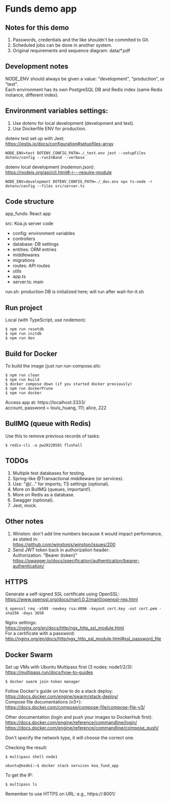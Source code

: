 # Funds demo app

## Notes for this demo

1. Passwords, credentials and the like shouldn't be commited to Git.
2. Scheduled jobs can be done in another system.
3. Original requirements and sequence diagram: data/\*.pdf

## Development notes

NODE_ENV should always be given a value: "development", "production", or "test".  
Each environment has its own PostgreSQL DB and Redis index (same Redis instance, different index).

## Environment variables settings:

1. Use dotenv for local development (development and test).
2. Use Dockerfile ENV for production.

dotenv test set up with Jest:  
https://jestjs.io/docs/configuration#setupfiles-array

```
NODE_ENV=test DOTENV_CONFIG_PATH=./_test.env jest --setupFiles dotenv/config --runInBand --verbose
```

dotenv local development (nodemon.json):  
https://nodejs.org/api/cli.html#-r---require-module

```
NODE_ENV=development DOTENV_CONFIG_PATH=./_dev.env npx ts-node -r dotenv/config --files src/server.ts
```

## Code structure

app_funds: React app

src: Koa.js server code

-   config: environment variables
-   controllers
-   database: DB settings
-   entities: ORM entries
-   middlewares
-   migrations
-   routes: API routes
-   utils
-   app.ts
-   server.ts: main

run.sh: production DB is initialized here; will run after wait-for-it.sh

## Run project

Local (with TypeScript, use nodemon):

```
$ npm run resetdb
$ npm run initdb
$ npm run dev
```

## Build for Docker

To build the image (just run run-compose.sh):

```
$ npm run clean
$ npm run build
$ docker compose down (if you started docker previously)
$ npm run dockerPrune
$ npm run docker
```

Access app at: https://localhost:3333/  
account, password = louis_huang, 111; alice, 222

## BullMQ (queue with Redis)

Use this to remove previous records of tasks:

```
$ redis-cli -a pw20220501 flushall
```

## TODOs

1. Multiple test databases for testing.
2. Spring-like @Transactional middleware (or services).
3. Use: "@/..." for imports; TS settings (optional).
4. More on BullMQ (queues, important!).
5. More on Redis as a database.
6. Swagger (optional).
7. Jest, mock.

## Other notes

1. Winston: don't add line numbers because it would impact performance, as stated in:  
   https://github.com/winstonjs/winston/issues/200
2. Send JWT token back in authorization header:  
   Authorization: "Bearer (token)"  
   https://swagger.io/docs/specification/authentication/bearer-authentication/

## HTTPS

Generate a self-signed SSL certificate using OpenSSL:  
https://www.openssl.org/docs/man1.0.2/man1/openssl-req.html

```
$ openssl req -x509 -newkey rsa:4096 -keyout cert.key -out cert.pem -sha256 -days 3650
```

Nginx settings:  
https://nginx.org/en/docs/http/ngx_http_ssl_module.html  
For a certificate with a password:  
http://nginx.org/en/docs/http/ngx_http_ssl_module.html#ssl_password_file

## Docker Swarm

Set up VMs with Ubuntu Multipass first (3 nodes: node1/2/3):  
https://multipass.run/docs/how-to-guides

```
$ docker swarm join-token manager
```

Follow Docker's guide on how to do a stack deploy:  
https://docs.docker.com/engine/swarm/stack-deploy/  
Compose file documentations (v3+):  
https://docs.docker.com/compose/compose-file/compose-file-v3/

Other documentation (login and push your images to DockerHub first):  
https://docs.docker.com/engine/reference/commandline/login/  
https://docs.docker.com/engine/reference/commandline/compose_push/

Don't specify the network type, it will choose the correct one.

Checking the result:

```
$ multipass shell node1
```

```
ubuntu@node1:~$ docker stack services koa_fund_app
```

To get the IP:

```
$ multipass ls
```

Remember to use HTTPS on URL: e.g., https://<node IP>:8001/
